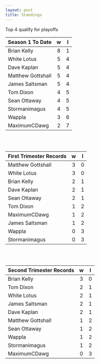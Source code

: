 ```yaml
---
layout: post
title: Standings
---
```



Top 4 qualify for playoffs

|  **Season 1 To Date** | **w**  | **l**  |
| --- |:---:|:---:|
| Brian Kelly | 8 | 1 |
| White Lotus  | 5 | 4 |
| Dave Kaplan  | 5 | 4 |
| Matthew Gottshall | 5 | 4 |
| James Saltsman | 5 | 4 |
| Tom Dixon  | 4 | 5 |
| Sean Ottaway | 4 | 5 |
| Stormanimagus | 4 | 5 |
| Wappla | 3 | 6 |
| MaximumCDawg | 2 | 7 |


<br /><br />

|  **First Trimester Records** | **w**  | **l**  |
| --- |:---:|:---:|
| Matthew Gottshall | 3 | 0 |
| White Lotus  | 3 | 0 |
| Brian Kelly | 2 | 1 |
| Dave Kaplan  | 2 | 1 |
| Sean Ottaway | 2 | 1 |
| Tom Dixon  | 1 | 2 |
| MaximumCDawg | 1 | 2 |
| James Saltsman | 1 | 2 |
| Wappla | 0 | 3 |
| Stormanimagus | 0 | 3 |

<br /><br />

|  **Second Trimester Records** | **w**  | **l**  |
| --- |:---:|:---:|
| Brian Kelly | 3 | 0 |
| Tom Dixon  | 2 | 1 |
| White Lotus  | 2 | 1 |
| James Saltsman | 2 | 1 |
| Dave Kaplan  | 2 | 1 |
| Matthew Gottshall | 1 | 2 |
| Sean Ottaway | 1 | 2 |
| Wappla | 1 | 2 |
| Stormanimagus | 1 | 2 |
| MaximumCDawg | 0 | 3|



